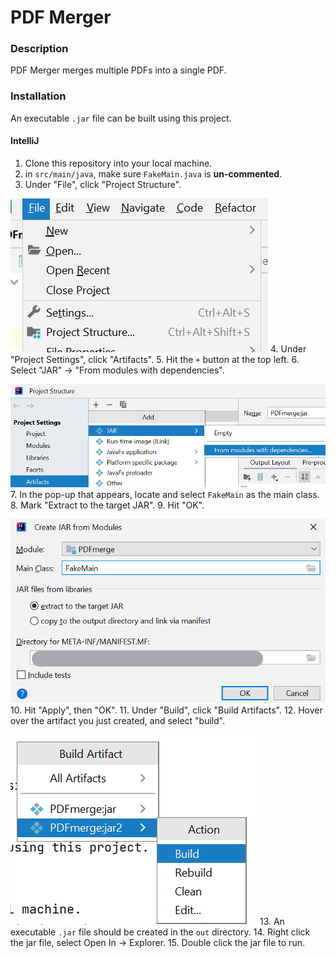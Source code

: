 # PDF Merger

### Description
PDF Merger merges multiple PDFs into a single PDF.

### Installation
An executable `.jar` file can be built using this project.

#### IntelliJ
1. Clone this repository into your local machine.
2. in `src/main/java`, make sure `FakeMain.java` is **un-commented**.
3. Under "File", click "Project Structure".

![img.png](img.png)
4. Under "Project Settings", click "Artifacts".
5. Hit the `+` button at the top left.
6. Select "JAR" -> "From modules with dependencies".

![img_3.png](img_3.png)
7. In the pop-up that appears, locate and select `FakeMain` as the main class.
8. Mark "Extract to the target JAR".
9. Hit "OK".

![img_1.png](img_1.png)
10. Hit "Apply", then "OK".
11. Under "Build", click "Build Artifacts".
12. Hover over the artifact you just created, and select "build".

![img_2.png](img_2.png)
13. An executable `.jar` file should be created in the `out` directory.
14. Right click the jar file, select Open In -> Explorer.
15. Double click the jar file to run.
